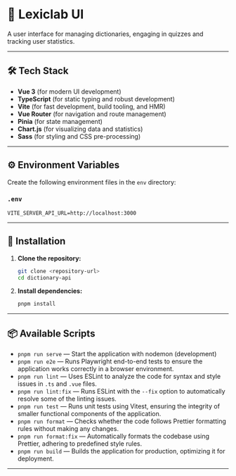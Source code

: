 # 🚀 Lexiclab UI

A user interface for managing dictionaries, engaging in quizzes and tracking user statistics.

---

## 🛠️ Tech Stack

- **Vue 3** (for modern UI development)
- **TypeScript** (for static typing and robust development)
- **Vite** (for fast development, build tooling, and HMR)
- **Vue Router** (for navigation and route management)
- **Pinia** (for state management)
- **Chart.js** (for visualizing data and statistics)
- **Sass** (for styling and CSS pre-processing)

---

## ⚙️ Environment Variables

Create the following environment files in the `env` directory:

### `.env`

```env
VITE_SERVER_API_URL=http://localhost:3000
```

---

## 🚦 Installation

1. **Clone the repository:**
   ```bash
   git clone <repository-url>
   cd dictionary-api
   ```
2. **Install dependencies:**
   ```bash
   pnpm install
   ```

---

## 📦 Available Scripts

- `pnpm run serve` — Start the application with nodemon (development)
- `pnpm run e2e` — Runs Playwright end-to-end tests to ensure the application works correctly in a browser environment.
- `pnpm run lint` — Uses ESLint to analyze the code for syntax and style issues in `.ts` and `.vue` files.
- `pnpm run lint:fix` — Runs ESLint with the `--fix` option to automatically resolve some of the linting issues.
- `pnpm run test` — Runs unit tests using Vitest, ensuring the integrity of smaller functional components of the application.
- `pnpm run format` — Checks whether the code follows Prettier formatting rules without making any changes.
- `pnpm run format:fix` — Automatically formats the codebase using Prettier, adhering to predefined style rules.
- `pnpm run build` — Builds the application for production, optimizing it for deployment.

---
